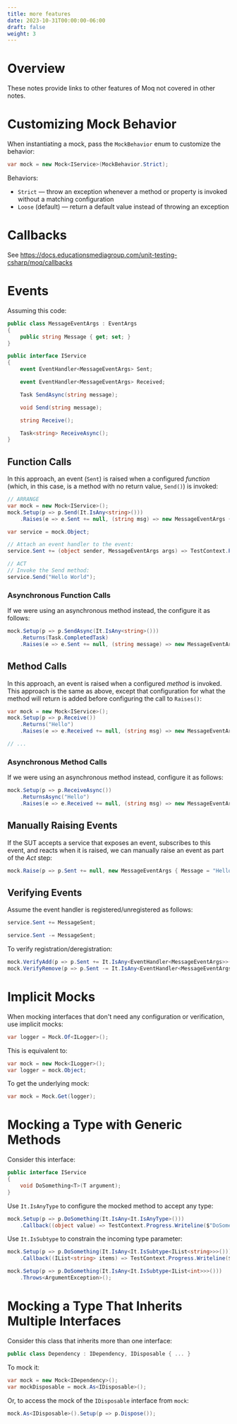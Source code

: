 ```yaml
---
title: more features
date: 2023-10-31T00:00:00-06:00
draft: false
weight: 3
---
```


# Overview
These notes provide links to other features of Moq not covered in other notes.

# Customizing Mock Behavior
When instantiating a mock, pass the `MockBehavior` enum to customize the behavior:
```cs
var mock = new Mock<IService>(MockBehavior.Strict);
```

Behaviors:
* `Strict` — throw an exception whenever a method or property is invoked without a matching configuration  
* `Loose` (default) — return a default value instead of throwing an exception

# Callbacks
See https://docs.educationsmediagroup.com/unit-testing-csharp/moq/callbacks

# Events
Assuming this code:
```cs
public class MessageEventArgs : EventArgs
{
    public string Message { get; set; }
}

public interface IService 
{
    event EventHandler<MessageEventArgs> Sent;

    event EventHandler<MessageEventArgs> Received;

    Task SendAsync(string message);

    void Send(string message);

    string Receive();

    Task<string> ReceiveAsync();
}
```

## Function Calls
In this approach, an event (`Sent`) is raised when a configured *function* (which, in this case, is a method with no return value, `Send()`) is invoked:
```cs
// ARRANGE
var mock = new Mock<IService>();
mock.Setup(p => p.Send(It.IsAny<string>()))
    .Raises(e => e.Sent += null, (string msg) => new MessageEventArgs { Message = msg });

var service = mock.Object;

// Attach an event handler to the event:
service.Sent += (object sender, MessageEventArgs args) => TestContext.Progress.Writeline(args.Message);

// ACT
// Invoke the Send method:
service.Send("Hello World");
```

### Asynchronous Function Calls
If we were using an asynchronous method instead, the configure it as follows:
```cs
mock.Setup(p => p.SendAsync(It.IsAny<string>()))
    .Returns(Task.CompletedTask)
    .Raises(e => e.Sent += null, (string message) => new MessageEventArgs { Message = message });
```

## Method Calls
In this approach, an event is raised when a configured *method* is invoked. This approach is the same as above, except that configuration for what the
method will return is added before configuring the call to `Raises()`:
```cs
var mock = new Mock<IService>();
mock.Setup(p => p.Receive())
    .Returns("Hello")
    .Raises(e => e.Received += null, (string msg) => new MessageEventArgs { Message = msg });

// ...
```

### Asynchronous Method Calls
If we were using an asynchronous method instead, configure it as follows:
```cs
mock.Setup(p => p.ReceiveAsync())
    .ReturnsAsync("Hello")
    .Raises(e => e.Received += null, (string msg) => new MessageEventArgs { Message = msg });
```

## Manually Raising Events
If the SUT accepts a service that exposes an event, subscribes to this event, and reacts when it is raised, we
can manually raise an event as part of the *Act* step:
```cs
mock.Raise(p => p.Sent += null, new MessageEventArgs { Message = "Hello world" });
```

## Verifying Events
Assume the event handler is registered/unregistered as follows:
```cs
service.Sent += MessageSent;
```
```cs
service.Sent -= MessageSent;
```

To verify registration/deregistration:
```cs
mock.VerifyAdd(p => p.Sent += It.IsAny<EventHandler<MessageEventArgs>>());
mock.VerifyRemove(p => p.Sent -= It.IsAny<EventHandler<MessageEventArgs>>());
```

# Implicit Mocks
When mocking interfaces that don't need any configuration or verification, use implicit mocks:
```cs
var logger = Mock.Of<ILogger>();
```

This is equivalent to:
```cs
var mock = new Mock<ILogger>();
var logger = mock.Object;
```

To get the underlying mock:
```cs
var mock = Mock.Get(logger);
```

# Mocking a Type with Generic Methods
Consider this interface:
```cs
public interface IService
{
    void DoSomething<T>(T argument);
}
```

Use `It.IsAnyType` to configure the mocked method to accept any type:
```cs
mock.Setup(p => p.DoSomething(It.IsAny<It.IsAnyType>()))
    .Callback((object value) => TestContext.Progress.Writeline($"DoSomething: {value}"));
```

Use `It.IsSubtype` to constrain the incoming type parameter:
```cs
mock.Setup(p => p.DoSomething(It.IsAny<It.IsSubtype<IList<string>>>()))
    .Callback((IList<string> items) => TestContext.Progress.Writeline($"Received list of {items.Count} strings"));

mock.Setup(p => p.DoSomething(It.IsAny<It.IsSubtype<IList<int>>>()))
    .Throws<ArgumentException>();
```

# Mocking a Type That Inherits Multiple Interfaces
Consider this class that inherits more than one interface:
```cs
public class Dependency : IDependency, IDisposable { ... }
```

To mock it:
```cs
var mock = new Mock<IDependency>();
var mockDisposable = mock.As<IDisposable>();
```

Or, to access the mock of the `IDisposable` interface from `mock`:
```cs
mock.As<IDisposable>().Setup(p => p.Dispose());
```